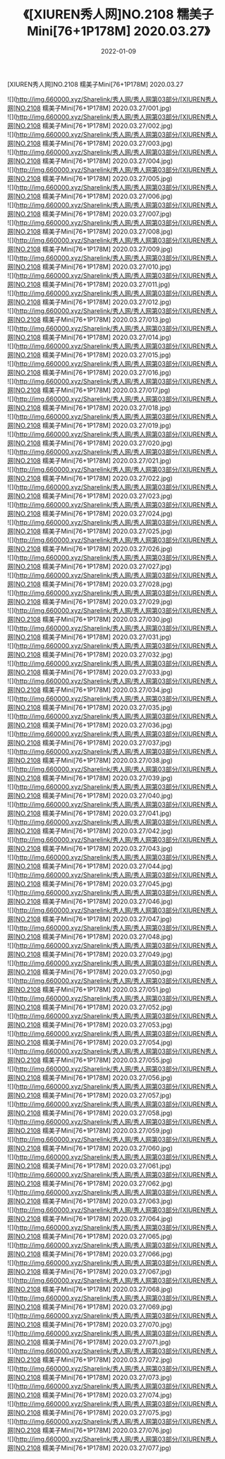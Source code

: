 ﻿---
layout: post
title:  《[XIUREN秀人网]NO.2108 糯美子Mini[76+1P178M] 2020.03.27》
date:   2022-01-09
img: http://img.660000.xyz/Sharelink/秀人网/秀人网第03部分/[XIUREN秀人网]NO.2108 糯美子Mini[76+1P178M] 2020.03.27/000.jpg
categories: [美女, 清纯, 唯美]
---

[XIUREN秀人网]NO.2108 糯美子Mini[76+1P178M] 2020.03.27

 ![](http://img.660000.xyz/Sharelink/秀人网/秀人网第03部分/[XIUREN秀人网]NO.2108 糯美子Mini[76+1P178M] 2020.03.27/001.jpg) <br>![](http://img.660000.xyz/Sharelink/秀人网/秀人网第03部分/[XIUREN秀人网]NO.2108 糯美子Mini[76+1P178M] 2020.03.27/002.jpg) <br>![](http://img.660000.xyz/Sharelink/秀人网/秀人网第03部分/[XIUREN秀人网]NO.2108 糯美子Mini[76+1P178M] 2020.03.27/003.jpg) <br>![](http://img.660000.xyz/Sharelink/秀人网/秀人网第03部分/[XIUREN秀人网]NO.2108 糯美子Mini[76+1P178M] 2020.03.27/004.jpg) <br>![](http://img.660000.xyz/Sharelink/秀人网/秀人网第03部分/[XIUREN秀人网]NO.2108 糯美子Mini[76+1P178M] 2020.03.27/005.jpg) <br>![](http://img.660000.xyz/Sharelink/秀人网/秀人网第03部分/[XIUREN秀人网]NO.2108 糯美子Mini[76+1P178M] 2020.03.27/006.jpg) <br>![](http://img.660000.xyz/Sharelink/秀人网/秀人网第03部分/[XIUREN秀人网]NO.2108 糯美子Mini[76+1P178M] 2020.03.27/007.jpg) <br>![](http://img.660000.xyz/Sharelink/秀人网/秀人网第03部分/[XIUREN秀人网]NO.2108 糯美子Mini[76+1P178M] 2020.03.27/008.jpg) <br>![](http://img.660000.xyz/Sharelink/秀人网/秀人网第03部分/[XIUREN秀人网]NO.2108 糯美子Mini[76+1P178M] 2020.03.27/009.jpg) <br>![](http://img.660000.xyz/Sharelink/秀人网/秀人网第03部分/[XIUREN秀人网]NO.2108 糯美子Mini[76+1P178M] 2020.03.27/010.jpg) <br>![](http://img.660000.xyz/Sharelink/秀人网/秀人网第03部分/[XIUREN秀人网]NO.2108 糯美子Mini[76+1P178M] 2020.03.27/011.jpg) <br>![](http://img.660000.xyz/Sharelink/秀人网/秀人网第03部分/[XIUREN秀人网]NO.2108 糯美子Mini[76+1P178M] 2020.03.27/012.jpg) <br>![](http://img.660000.xyz/Sharelink/秀人网/秀人网第03部分/[XIUREN秀人网]NO.2108 糯美子Mini[76+1P178M] 2020.03.27/013.jpg) <br>![](http://img.660000.xyz/Sharelink/秀人网/秀人网第03部分/[XIUREN秀人网]NO.2108 糯美子Mini[76+1P178M] 2020.03.27/014.jpg) <br>![](http://img.660000.xyz/Sharelink/秀人网/秀人网第03部分/[XIUREN秀人网]NO.2108 糯美子Mini[76+1P178M] 2020.03.27/015.jpg) <br>![](http://img.660000.xyz/Sharelink/秀人网/秀人网第03部分/[XIUREN秀人网]NO.2108 糯美子Mini[76+1P178M] 2020.03.27/016.jpg) <br>![](http://img.660000.xyz/Sharelink/秀人网/秀人网第03部分/[XIUREN秀人网]NO.2108 糯美子Mini[76+1P178M] 2020.03.27/017.jpg) <br>![](http://img.660000.xyz/Sharelink/秀人网/秀人网第03部分/[XIUREN秀人网]NO.2108 糯美子Mini[76+1P178M] 2020.03.27/018.jpg) <br>![](http://img.660000.xyz/Sharelink/秀人网/秀人网第03部分/[XIUREN秀人网]NO.2108 糯美子Mini[76+1P178M] 2020.03.27/019.jpg) <br>![](http://img.660000.xyz/Sharelink/秀人网/秀人网第03部分/[XIUREN秀人网]NO.2108 糯美子Mini[76+1P178M] 2020.03.27/020.jpg) <br>![](http://img.660000.xyz/Sharelink/秀人网/秀人网第03部分/[XIUREN秀人网]NO.2108 糯美子Mini[76+1P178M] 2020.03.27/021.jpg) <br>![](http://img.660000.xyz/Sharelink/秀人网/秀人网第03部分/[XIUREN秀人网]NO.2108 糯美子Mini[76+1P178M] 2020.03.27/022.jpg) <br>![](http://img.660000.xyz/Sharelink/秀人网/秀人网第03部分/[XIUREN秀人网]NO.2108 糯美子Mini[76+1P178M] 2020.03.27/023.jpg) <br>![](http://img.660000.xyz/Sharelink/秀人网/秀人网第03部分/[XIUREN秀人网]NO.2108 糯美子Mini[76+1P178M] 2020.03.27/024.jpg) <br>![](http://img.660000.xyz/Sharelink/秀人网/秀人网第03部分/[XIUREN秀人网]NO.2108 糯美子Mini[76+1P178M] 2020.03.27/025.jpg) <br>![](http://img.660000.xyz/Sharelink/秀人网/秀人网第03部分/[XIUREN秀人网]NO.2108 糯美子Mini[76+1P178M] 2020.03.27/026.jpg) <br>![](http://img.660000.xyz/Sharelink/秀人网/秀人网第03部分/[XIUREN秀人网]NO.2108 糯美子Mini[76+1P178M] 2020.03.27/027.jpg) <br>![](http://img.660000.xyz/Sharelink/秀人网/秀人网第03部分/[XIUREN秀人网]NO.2108 糯美子Mini[76+1P178M] 2020.03.27/028.jpg) <br>![](http://img.660000.xyz/Sharelink/秀人网/秀人网第03部分/[XIUREN秀人网]NO.2108 糯美子Mini[76+1P178M] 2020.03.27/029.jpg) <br>![](http://img.660000.xyz/Sharelink/秀人网/秀人网第03部分/[XIUREN秀人网]NO.2108 糯美子Mini[76+1P178M] 2020.03.27/030.jpg) <br>![](http://img.660000.xyz/Sharelink/秀人网/秀人网第03部分/[XIUREN秀人网]NO.2108 糯美子Mini[76+1P178M] 2020.03.27/031.jpg) <br>![](http://img.660000.xyz/Sharelink/秀人网/秀人网第03部分/[XIUREN秀人网]NO.2108 糯美子Mini[76+1P178M] 2020.03.27/032.jpg) <br>![](http://img.660000.xyz/Sharelink/秀人网/秀人网第03部分/[XIUREN秀人网]NO.2108 糯美子Mini[76+1P178M] 2020.03.27/033.jpg) <br>![](http://img.660000.xyz/Sharelink/秀人网/秀人网第03部分/[XIUREN秀人网]NO.2108 糯美子Mini[76+1P178M] 2020.03.27/034.jpg) <br>![](http://img.660000.xyz/Sharelink/秀人网/秀人网第03部分/[XIUREN秀人网]NO.2108 糯美子Mini[76+1P178M] 2020.03.27/035.jpg) <br>![](http://img.660000.xyz/Sharelink/秀人网/秀人网第03部分/[XIUREN秀人网]NO.2108 糯美子Mini[76+1P178M] 2020.03.27/036.jpg) <br>![](http://img.660000.xyz/Sharelink/秀人网/秀人网第03部分/[XIUREN秀人网]NO.2108 糯美子Mini[76+1P178M] 2020.03.27/037.jpg) <br>![](http://img.660000.xyz/Sharelink/秀人网/秀人网第03部分/[XIUREN秀人网]NO.2108 糯美子Mini[76+1P178M] 2020.03.27/038.jpg) <br>![](http://img.660000.xyz/Sharelink/秀人网/秀人网第03部分/[XIUREN秀人网]NO.2108 糯美子Mini[76+1P178M] 2020.03.27/039.jpg) <br>![](http://img.660000.xyz/Sharelink/秀人网/秀人网第03部分/[XIUREN秀人网]NO.2108 糯美子Mini[76+1P178M] 2020.03.27/040.jpg) <br>![](http://img.660000.xyz/Sharelink/秀人网/秀人网第03部分/[XIUREN秀人网]NO.2108 糯美子Mini[76+1P178M] 2020.03.27/041.jpg) <br>![](http://img.660000.xyz/Sharelink/秀人网/秀人网第03部分/[XIUREN秀人网]NO.2108 糯美子Mini[76+1P178M] 2020.03.27/042.jpg) <br>![](http://img.660000.xyz/Sharelink/秀人网/秀人网第03部分/[XIUREN秀人网]NO.2108 糯美子Mini[76+1P178M] 2020.03.27/043.jpg) <br>![](http://img.660000.xyz/Sharelink/秀人网/秀人网第03部分/[XIUREN秀人网]NO.2108 糯美子Mini[76+1P178M] 2020.03.27/044.jpg) <br>![](http://img.660000.xyz/Sharelink/秀人网/秀人网第03部分/[XIUREN秀人网]NO.2108 糯美子Mini[76+1P178M] 2020.03.27/045.jpg) <br>![](http://img.660000.xyz/Sharelink/秀人网/秀人网第03部分/[XIUREN秀人网]NO.2108 糯美子Mini[76+1P178M] 2020.03.27/046.jpg) <br>![](http://img.660000.xyz/Sharelink/秀人网/秀人网第03部分/[XIUREN秀人网]NO.2108 糯美子Mini[76+1P178M] 2020.03.27/047.jpg) <br>![](http://img.660000.xyz/Sharelink/秀人网/秀人网第03部分/[XIUREN秀人网]NO.2108 糯美子Mini[76+1P178M] 2020.03.27/048.jpg) <br>![](http://img.660000.xyz/Sharelink/秀人网/秀人网第03部分/[XIUREN秀人网]NO.2108 糯美子Mini[76+1P178M] 2020.03.27/049.jpg) <br>![](http://img.660000.xyz/Sharelink/秀人网/秀人网第03部分/[XIUREN秀人网]NO.2108 糯美子Mini[76+1P178M] 2020.03.27/050.jpg) <br>![](http://img.660000.xyz/Sharelink/秀人网/秀人网第03部分/[XIUREN秀人网]NO.2108 糯美子Mini[76+1P178M] 2020.03.27/051.jpg) <br>![](http://img.660000.xyz/Sharelink/秀人网/秀人网第03部分/[XIUREN秀人网]NO.2108 糯美子Mini[76+1P178M] 2020.03.27/052.jpg) <br>![](http://img.660000.xyz/Sharelink/秀人网/秀人网第03部分/[XIUREN秀人网]NO.2108 糯美子Mini[76+1P178M] 2020.03.27/053.jpg) <br>![](http://img.660000.xyz/Sharelink/秀人网/秀人网第03部分/[XIUREN秀人网]NO.2108 糯美子Mini[76+1P178M] 2020.03.27/054.jpg) <br>![](http://img.660000.xyz/Sharelink/秀人网/秀人网第03部分/[XIUREN秀人网]NO.2108 糯美子Mini[76+1P178M] 2020.03.27/055.jpg) <br>![](http://img.660000.xyz/Sharelink/秀人网/秀人网第03部分/[XIUREN秀人网]NO.2108 糯美子Mini[76+1P178M] 2020.03.27/056.jpg) <br>![](http://img.660000.xyz/Sharelink/秀人网/秀人网第03部分/[XIUREN秀人网]NO.2108 糯美子Mini[76+1P178M] 2020.03.27/057.jpg) <br>![](http://img.660000.xyz/Sharelink/秀人网/秀人网第03部分/[XIUREN秀人网]NO.2108 糯美子Mini[76+1P178M] 2020.03.27/058.jpg) <br>![](http://img.660000.xyz/Sharelink/秀人网/秀人网第03部分/[XIUREN秀人网]NO.2108 糯美子Mini[76+1P178M] 2020.03.27/059.jpg) <br>![](http://img.660000.xyz/Sharelink/秀人网/秀人网第03部分/[XIUREN秀人网]NO.2108 糯美子Mini[76+1P178M] 2020.03.27/060.jpg) <br>![](http://img.660000.xyz/Sharelink/秀人网/秀人网第03部分/[XIUREN秀人网]NO.2108 糯美子Mini[76+1P178M] 2020.03.27/061.jpg) <br>![](http://img.660000.xyz/Sharelink/秀人网/秀人网第03部分/[XIUREN秀人网]NO.2108 糯美子Mini[76+1P178M] 2020.03.27/062.jpg) <br>![](http://img.660000.xyz/Sharelink/秀人网/秀人网第03部分/[XIUREN秀人网]NO.2108 糯美子Mini[76+1P178M] 2020.03.27/063.jpg) <br>![](http://img.660000.xyz/Sharelink/秀人网/秀人网第03部分/[XIUREN秀人网]NO.2108 糯美子Mini[76+1P178M] 2020.03.27/064.jpg) <br>![](http://img.660000.xyz/Sharelink/秀人网/秀人网第03部分/[XIUREN秀人网]NO.2108 糯美子Mini[76+1P178M] 2020.03.27/065.jpg) <br>![](http://img.660000.xyz/Sharelink/秀人网/秀人网第03部分/[XIUREN秀人网]NO.2108 糯美子Mini[76+1P178M] 2020.03.27/066.jpg) <br>![](http://img.660000.xyz/Sharelink/秀人网/秀人网第03部分/[XIUREN秀人网]NO.2108 糯美子Mini[76+1P178M] 2020.03.27/067.jpg) <br>![](http://img.660000.xyz/Sharelink/秀人网/秀人网第03部分/[XIUREN秀人网]NO.2108 糯美子Mini[76+1P178M] 2020.03.27/068.jpg) <br>![](http://img.660000.xyz/Sharelink/秀人网/秀人网第03部分/[XIUREN秀人网]NO.2108 糯美子Mini[76+1P178M] 2020.03.27/069.jpg) <br>![](http://img.660000.xyz/Sharelink/秀人网/秀人网第03部分/[XIUREN秀人网]NO.2108 糯美子Mini[76+1P178M] 2020.03.27/070.jpg) <br>![](http://img.660000.xyz/Sharelink/秀人网/秀人网第03部分/[XIUREN秀人网]NO.2108 糯美子Mini[76+1P178M] 2020.03.27/071.jpg) <br>![](http://img.660000.xyz/Sharelink/秀人网/秀人网第03部分/[XIUREN秀人网]NO.2108 糯美子Mini[76+1P178M] 2020.03.27/072.jpg) <br>![](http://img.660000.xyz/Sharelink/秀人网/秀人网第03部分/[XIUREN秀人网]NO.2108 糯美子Mini[76+1P178M] 2020.03.27/073.jpg) <br>![](http://img.660000.xyz/Sharelink/秀人网/秀人网第03部分/[XIUREN秀人网]NO.2108 糯美子Mini[76+1P178M] 2020.03.27/074.jpg) <br>![](http://img.660000.xyz/Sharelink/秀人网/秀人网第03部分/[XIUREN秀人网]NO.2108 糯美子Mini[76+1P178M] 2020.03.27/075.jpg) <br>![](http://img.660000.xyz/Sharelink/秀人网/秀人网第03部分/[XIUREN秀人网]NO.2108 糯美子Mini[76+1P178M] 2020.03.27/076.jpg) <br>![](http://img.660000.xyz/Sharelink/秀人网/秀人网第03部分/[XIUREN秀人网]NO.2108 糯美子Mini[76+1P178M] 2020.03.27/077.jpg) <br>